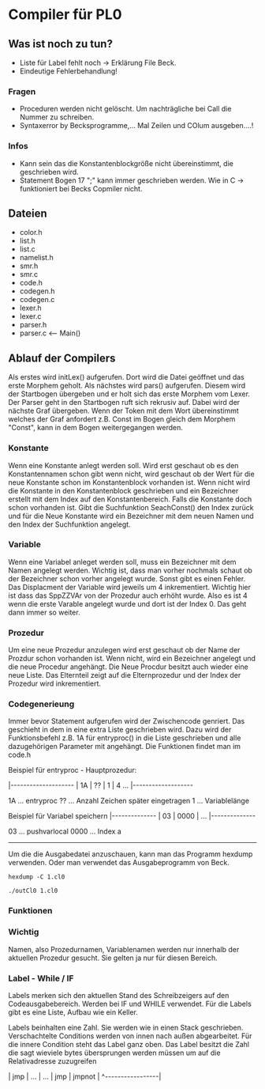 # Compiler für PL0

## Was ist noch zu tun?

* Liste für Label fehlt noch -> Erklärung File Beck.
* Eindeutige Fehlerbehandlung!

### Fragen

* Proceduren werden nicht gelöscht. Um nachträgliche bei Call die Nummer zu schreiben. 
* Syntaxerror by Becksprogramme,... Mal Zeilen und COlum ausgeben....!


### Infos

* Kann sein das die Konstantenblockgröße nicht übereinstimmt, die geschrieben wird.
* Statement Bogen 17 ";" kann immer geschrieben werden. Wie in C -> funktioniert bei Becks Copmiler nicht.

## Dateien

* color.h
* list.h
* list.c
* namelist.h
* smr.h
* smr.c
* code.h
* codegen.h
* codegen.c
* lexer.h
* lexer.c
* parser.h
* parser.c <-- Main()


## Ablauf der Compilers

Als erstes wird initLex() aufgerufen. Dort wird die Datei geöffnet und das
erste Morphem geholt. Als nächstes wird pars() aufgerufen. Diesem wird
der Startbogen übergeben und er holt sich das erste Morphem vom Lexer.
Der Parser geht in den Startbogen ruft sich rekrusiv auf. Dabei wird der
nächste Graf übergeben. Wenn der Token mit dem Wort übereinstimmt 
welches der Graf anfordert z.B. Const im Bogen gleich dem Morphem 
"Const", kann in dem Bogen weitergegangen werden.

### Konstante

Wenn eine Konstante anlegt werden soll. Wird erst geschaut ob es den
Konstantennamen schon gibt wenn nicht, wird geschaut ob der Wert für die 
neue Konstante schon im Konstantenblock vorhanden ist. Wenn nicht wird 
die Konstante in den Konstantenblock geschrieben und ein Bezeichner 
erstellt mit dem Index auf den Konstantenbereich. Falls die Konstante 
doch schon vorhanden ist. Gibt die Suchfunktion SeachConst() den Index
zurück und für die Neue Konstante wird ein Bezeichner mit dem neuen 
Namen und den Index der Suchfunktion angelegt. 

### Variable

Wenn eine Variabel anleget werden soll, muss ein Bezeichner mit dem 
Namen angelegt werden. Wichtig ist, dass man vorher nochmals schaut ob 
der Bezeichner schon vorher angelegt wurde. Sonst gibt es einen Fehler.
Das Displacment der Variable wird jeweils um 4 inkrementiert. Wichtig 
hier ist dass das SppZZVAr von der Prozedur auch erhöht wurde. Also es
ist 4 wenn die erste Varable angelegt wurde und dort ist der Index 0. 
Das geht dann immer so weiter.

### Prozedur

Um eine neue Prozedur anzulegen wird erst geschaut ob der Name der 
Prozdur schon vorhanden ist. Wenn nicht, wird ein Bezeichner angelegt
und die neue Procedur angehängt. Die Neue Procdur besitzt auch wieder 
eine neue Liste. Das Elternteil zeigt auf die Elternprozedur und der 
Index der Prozedur wird inkrementiert. 

### Codegenerieung

Immer bevor Statement aufgerufen wird der Zwischencode genriert. Das 
geschieht in dem in eine extra Liste geschrieben wird. Dazu wird der 
Funktionsbefehl z.B. 1A für entryproc() in die Liste geschrieben und 
alle dazugehörigen Parameter mit angehängt. Die Funktionen findet man 
im code.h

Beispiel für entryproc - Hauptprozedur:

|--------------------
| 1A | ?? | 1 | 4 ... 
|-------------------

1A ... entryproc
?? ... Anzahl Zeichen später eingetragen
 1 ... Variablelänge

Beispiel für Variabel speichern
|--------------
| 03 | 0000 | ...
|--------------

03 ... pushvarlocal
0000 ... Index a

------

Um die die Ausgabedatei anzuschauen, kann man das Programm hexdump verwenden.
Oder man verwendet das Ausgabeprogramm von Beck. 

``` hexdump -C 1.cl0  ```

``` ./outCl0 1.cl0  ```


### Funktionen


### Wichtig

Namen, also Prozedurnamen, Variablenamen werden nur innerhalb der 
aktuellen Prozedur gesucht. Sie gelten ja nur für diesen Bereich.  

### Label - While / IF

Labels merken sich den aktuellen Stand des Schreibzeigers auf den 
Codeausgabebereich. Werden bei IF und WHILE verwendet. Für die Labels 
gibt es eine Liste, Aufbau wie ein Keller. 


Labels beinhalten eine Zahl. Sie werden wie in einen Stack geschrieben.
Verschachtelte Conditions werden von innen nach außen abgearbeitet. Für die 
innere Condition steht das Label ganz oben. Das Label besitzt die Zahl 
die sagt wieviele bytes übersprungen werden müssen um auf die Relativadresse
zuzugreifen 

| jmp | ...  | ... | jmp | jmpnot |
    ^-----------------|
























